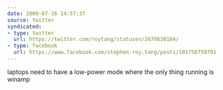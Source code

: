 ```yaml
---
date: 2009-07-16 14:57:37
source: twitter
syndicated:
- type: twitter
  url: https://twitter.com/roytang/statuses/2670630184/
- type: facebook
  url: https://www.facebook.com/stephen.roy.tang/posts/101758759791
---
```


laptops need to have a low-power mode where the only thing running is winamp